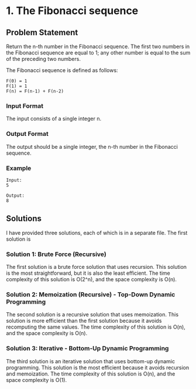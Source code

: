 # 1. The Fibonacci sequence

## Problem Statement
Return the n-th number in the Fibonacci sequence. The first two numbers in the Fibonacci
sequence are equal to 1; any other number is equal to the sum of the preceding two numbers.

The Fibonacci sequence is defined as follows:
```
F(0) = 1
F(1) = 1
F(n) = F(n-1) + F(n-2)
```

### Input Format
The input consists of a single integer n.

### Output Format
The output should be a single integer, the n-th number in the Fibonacci sequence.

### Example
```
Input:
5

Output:
8
```

## Solutions
I have provided three solutions, each of which is in a separate file. The first solution is
### Solution 1: Brute Force (Recursive)
The first solution is a brute force solution that uses recursion. This solution is the most
straightforward, but it is also the least efficient. The time complexity of this solution is
O(2^n), and the space complexity is O(n).

### Solution 2: Memoization (Recursive) - Top-Down Dynamic Programming
The second solution is a recursive solution that uses memoization. This solution is more
efficient than the first solution because it avoids recomputing the same values. The time
complexity of this solution is O(n), and the space complexity is O(n).

### Solution 3: Iterative - Bottom-Up Dynamic Programming
The third solution is an iterative solution that uses bottom-up dynamic programming. This
solution is the most efficient because it avoids recursion and memoization. The time
complexity of this solution is O(n), and the space complexity is O(1).


